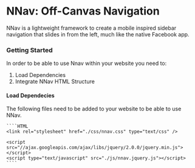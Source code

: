 # NNav: Off-Canvas Navigation

NNav is a lightweight framework to create a mobile inspired sidebar navigation
that slides in from the left, much like the native Facebook app.

### Getting Started

In order to be able to use Nnav within your website you need to:
 1. Load Dependencies
 2. Integrate NNav HTML Structure

#### Load Dependecies
The following files need to be added to your website to be able to use NNav.
    
    ````HTML
    <link rel="stylesheet" href="./css/nnav.css" type="text/css" />

    <script src="//ajax.googleapis.com/ajax/libs/jquery/2.0.0/jquery.min.js"></script>
    <script type="text/javascript" src="./js/nnav.jquery.js"></script>
    ````